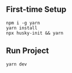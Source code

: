 ## First-time Setup

```
npm i -g yarn
yarn install
npx husky-init && yarn
```

## Run Project

```
yarn dev
```
